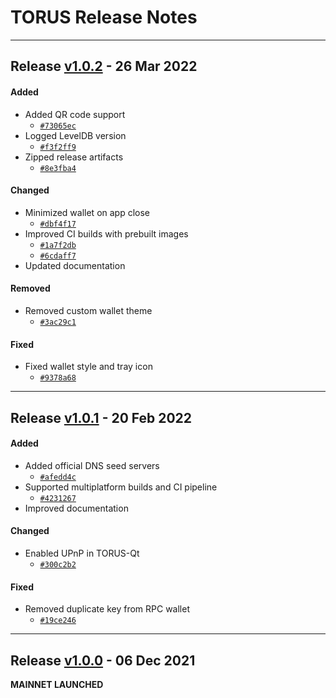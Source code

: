 # TORUS Release Notes

*****************************

## Release [v1.0.2](https://github.com/torus-economy/torus-core/releases/tag/v1.0.2) - 26 Mar 2022

#### Added

- Added QR code support
    - [`#73065ec`](https://github.com/torus-economy/torus-core/commit/73065ec2b3990509e488c5dbd8fe4d78bc970b5b)
- Logged LevelDB version
    - [`#f3f2ff9`](https://github.com/torus-economy/torus-core/commit/f3f2ff9da192106622306790b987bafb25d9457e)
- Zipped release artifacts
    - [`#8e3fba4`](https://github.com/torus-economy/torus-core/commit/8e3fba42ac411e13b818e52d077b89cec32b5357)

#### Changed

- Minimized wallet on app close
    - [`#dbf4f17`](https://github.com/torus-economy/torus-core/commit/dbf4f17f6b08be439e8a8089fa00ee5c69992ad2)
- Improved CI builds with prebuilt images
    - [`#1a7f2db`](https://github.com/torus-economy/torus-core/commit/1a7f2db29ada228420b57e58417406004fc2f23d)
    - [`#6cdaff7`](https://github.com/torus-economy/torus-core/commit/6cdaff7eaf726a4aedf0201b4c95e7347a246f42)
- Updated documentation

#### Removed

- Removed custom wallet theme
    - [`#3ac29c1`](https://github.com/torus-economy/torus-core/commit/3ac29c1b360e73af7e63e2561aece8c91cc89b57)

#### Fixed

- Fixed wallet style and tray icon
    - [`#9378a68`](https://github.com/torus-economy/torus-core/commit/9378a6850b17fbc0151bf70ae7ac4c45fb734432)

*****************************

## Release [v1.0.1](https://github.com/torus-economy/torus-core/releases/tag/v1.0.1) - 20 Feb 2022

#### Added

- Added official DNS seed servers
    - [`#afedd4c`](https://github.com/torus-economy/torus-core/commit/afedd4cfa5f253478b364f4ef7fe27ba8dcc5bc5)
- Supported multiplatform builds and CI pipeline
    - [`#4231267`](https://github.com/torus-economy/torus-core/commit/42312672c6257dbb0e801e4bfc94c4304ea0296b)
- Improved documentation

#### Changed

- Enabled UPnP in TORUS-Qt
    - [`#300c2b2`](https://github.com/torus-economy/torus-core/commit/300c2b28cf00b3d5ba5e48db3de7feb1484a2234)

#### Fixed

- Removed duplicate key from RPC wallet
    - [`#19ce246`](https://github.com/torus-economy/torus-core/commit/19ce246f2ff9a1a54ba81edd7d4153840b27a6e7)

*****************************

## Release [v1.0.0](https://github.com/torus-economy/torus-core/releases/tag/v1.0.0) - 06 Dec 2021

**MAINNET LAUNCHED**
